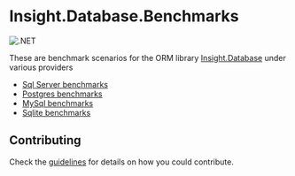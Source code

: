 # Insight.Database.Benchmarks

![.NET](https://github.com/Jaxelr/Insight.Database.Benchmark/workflows/.NET/badge.svg?branch=master)

These are benchmark scenarios for the ORM library [Insight.Database](https://github.com/jonwagner/Insight.Database) under various providers

- [Sql Server benchmarks](benchmarks/Insight.Database.Benchmarks.SqlServer/README.md)
- [Postgres benchmarks](benchmarks/Insight.Database.Benchmarks.Postgres/README.md)
- [MySql benchmarks](benchmarks/Insight.Database.Benchmarks.MySql/README.md)
- [Sqlite benchmarks](benchmarks/Insight.Database.Benchmarks.Sqlite/README.md)


## Contributing

Check the [guidelines](.github/CONTRIBUTING.md) for details on how you could contribute.
